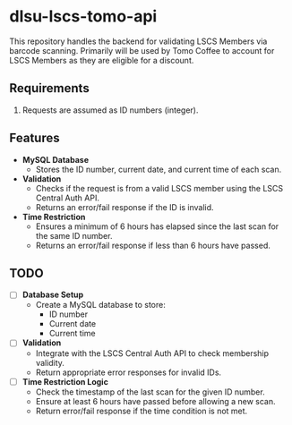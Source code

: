 # dlsu-lscs-tomo-api

This repository handles the backend for validating LSCS Members via barcode scanning. Primarily will be used by Tomo Coffee to account for LSCS Members as they are eligible for a discount.

## Requirements
1. Requests are assumed as ID numbers (integer).

## Features
- **MySQL Database**
  - Stores the ID number, current date, and current time of each scan.
- **Validation**
  - Checks if the request is from a valid LSCS member using the LSCS Central Auth API.
  - Returns an error/fail response if the ID is invalid.
- **Time Restriction**
  - Ensures a minimum of 6 hours has elapsed since the last scan for the same ID number.
  - Returns an error/fail response if less than 6 hours have passed.

## TODO
- [ ] **Database Setup**
  - Create a MySQL database to store:
    - ID number
    - Current date
    - Current time
- [ ] **Validation**
  - Integrate with the LSCS Central Auth API to check membership validity.
  - Return appropriate error responses for invalid IDs.
- [ ] **Time Restriction Logic**
  - Check the timestamp of the last scan for the given ID number.
  - Ensure at least 6 hours have passed before allowing a new scan.
  - Return error/fail response if the time condition is not met.
